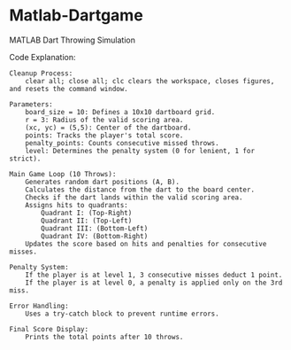 # Matlab-Dartgame
MATLAB Dart Throwing Simulation

Code Explanation:

    Cleanup Process:
        clear all; close all; clc clears the workspace, closes figures, and resets the command window.

    Parameters:
        board_size = 10: Defines a 10x10 dartboard grid.
        r = 3: Radius of the valid scoring area.
        (xc, yc) = (5,5): Center of the dartboard.
        points: Tracks the player's total score.
        penalty_points: Counts consecutive missed throws.
        level: Determines the penalty system (0 for lenient, 1 for strict).

    Main Game Loop (10 Throws):
        Generates random dart positions (A, B).
        Calculates the distance from the dart to the board center.
        Checks if the dart lands within the valid scoring area.
        Assigns hits to quadrants:
            Quadrant I: (Top-Right)
            Quadrant II: (Top-Left)
            Quadrant III: (Bottom-Left)
            Quadrant IV: (Bottom-Right)
        Updates the score based on hits and penalties for consecutive misses.

    Penalty System:
        If the player is at level 1, 3 consecutive misses deduct 1 point.
        If the player is at level 0, a penalty is applied only on the 3rd miss.

    Error Handling:
        Uses a try-catch block to prevent runtime errors.

    Final Score Display:
        Prints the total points after 10 throws.
